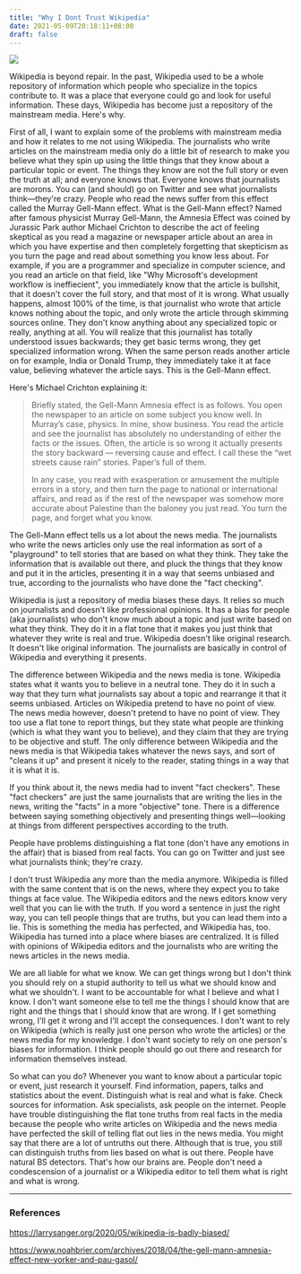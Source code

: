 ```yaml
---
title: "Why I Dont Trust Wikipedia"
date: 2021-05-09T20:18:11+08:00
draft: false
---
```


![](https://larrysanger.org/wp-content/uploads/2020/05/deflated.png)

Wikipedia is beyond repair. In the past, Wikipedia used to be a whole repository of information which people who specialize in the topics contribute to. It was a place that everyone could go and look for useful information. These days, Wikipedia has become just a repository of the mainstream media. Here's why.

First of all, I want to explain some of the problems with mainstream media and how it relates to me not using Wikipedia. The journalists who write articles on the mainstream media only do a little bit of research to make you believe what they spin up using the little things that they know about a particular topic or event. The things they know are not the full story or even the truth at all; and everyone knows that. Everyone knows that journalists are morons. You can (and should) go on Twitter and see what journalists think&mdash;they're crazy. People who read the news suffer from this effect called the Murray Gell-Mann effect. What is the Gell-Mann effect? Named after famous physicist Murray Gell-Mann, the Amnesia Effect was coined by Jurassic Park author Michael Crichton to describe the act of feeling skeptical as you read a magazine or newspaper article about an area in which you have expertise and then completely forgetting that skepticism as you turn the page and read about something you know less about. For example, if you are a programmer and specialize in computer science, and you read an article on that field, like "Why Microsoft's development workflow is ineffiecient", you immediately know that the article is bullshit, that it doesn't cover the full story, and that most of it is wrong. What usually happens, almost 100% of the time, is that journalist who wrote that article knows nothing about the topic, and only wrote the article through skimming sources online. They don't know anything about any specialized topic or really, anything at all. You will realize that this journalist has totally understood issues backwards; they get basic terms wrong, they get specialized information wrong. When the same person reads another article on for example, India or Donald Trump, they immediately take it at face value, believing whatever the article says. This is the Gell-Mann effect.

Here's Michael Crichton explaining it:

> Briefly stated, the Gell-Mann Amnesia effect is as follows. You open the newspaper to an article on some subject you know well. In Murray’s case, physics. In mine, show business. You read the article and see the journalist has absolutely no understanding of either the facts or the issues. Often, the article is so wrong it actually presents the story backward — reversing cause and effect. I call these the “wet streets cause rain” stories. Paper’s full of them.
>
> In any case, you read with exasperation or amusement the multiple errors in a story, and then turn the page to national or international affairs, and read as if the rest of the newspaper was somehow more accurate about Palestine than the baloney you just read. You turn the page, and forget what you know.

The Gell-Mann effect tells us a lot about the news media. The journalists who write the news articles only use the real information as sort of a "playground" to tell stories that are based on what they think. They take the information that is available out there, and pluck the things that they know and put it in the articles, presenting it in a way that seems unbiased and true, according to the journalists who have done the "fact checking".

Wikipedia is just a repository of media biases these days. It relies so much on journalists and doesn't like professional opinions. It has a bias for people (aka journalists) who don't know much about a topic and just write based on what they think. They do it in a flat tone that it makes you just think that whatever they write is real and true. Wikipedia doesn't like original research. It doesn't like original information. The journalists are basically in control of Wikipedia and everything it presents.

The difference between Wikipedia and the news media is tone. Wikipedia states what it wants you to believe in a neutral tone. They do it in such a way that they turn what journalists say about a topic and rearrange it that it seems unbiased. Articles on Wikipedia pretend to have no point of view. The news media however, doesn't pretend to have no point of view. They too use a flat tone to report things, but they state what people are thinking (which is what they want you to believe), and they claim that they are trying to be objective and stuff. The only difference between Wikipedia and the news media is that Wikipedia takes whatever the news says, and sort of "cleans it up" and present it nicely to the reader, stating things in a way that it is what it is.

If you think about it, the news media had to invent "fact checkers". These "fact checkers" are just the same journalists that are writing the lies in the news, writing the "facts" in a more "objective" tone. There is a difference between saying something objectively and presenting things well—looking at things from different perspectives according to the truth.

People have problems distinguishing a flat tone (don't have any emotions in the affair) that is biased from real facts. You can go on Twitter and just see what journalists think; they're crazy.

I don't trust Wikipedia any more than the media anymore. Wikipedia is filled with the same content that is on the news, where they expect you to take things at face value. The Wikipedia editors and the news editors know very well that you can lie with the truth. If you word a sentence in just the right way, you can tell people things that are truths, but you can lead them into a lie. This is something the media has perfected, and Wikipedia has, too. Wikipedia has turned into a place where biases are centralized. It is filled with opinions of Wikipedia editors and the journalists who are writing the news articles in the news media.

We are all liable for what we know. We can get things wrong but I don't think you should rely on a stupid authority to tell us what we should know and what we shouldn't. I want to be accountable for what I believe and what I know. I don't want someone else to tell me the things I should know that are right and the things that I should know that are wrong. If I get something wrong, I'll get it wrong and I'll accept the consequences. I don't want to rely on Wikipedia (which is really just one person who wrote the articles) or the news media for my knowledge. I don't want society to rely on one person's biases for information. I think people should go out there and research for information themselves instead.

So what can you do? Whenever you want to know about a particular topic or event, just research it yourself. Find information, papers, talks and statistics about the event. Distinguish what is real and what is fake. Check sources for information. Ask specialists, ask people on the internet. People have trouble distinguishing the flat tone truths from real facts in the media because the people who write articles on Wikipedia and the news media have perfected the skill of telling flat out lies in the news media. You might say that there are a lot of untruths out there. Although that is true, you still can distinguish truths from lies based on what is out there. People have natural BS detectors. That's how our brains are. People don't need a condescension of a journalist or a Wikipedia editor to tell them what is right and what is wrong.

---

### References

<https://larrysanger.org/2020/05/wikipedia-is-badly-biased/>

<https://www.noahbrier.com/archives/2018/04/the-gell-mann-amnesia-effect-new-yorker-and-pau-gasol/>
